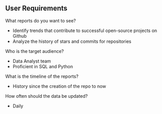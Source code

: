 ## User Requirements

What reports do you want to see?

* Identify trends that contribute to successful open-source projects on Github
* Analyze the history of stars and commits for repositories

Who is the target audience?

* Data Analyst team
* Proficient in SQL and Python

What is the timeline of the reports?

* History since the creation of the repo to now

How often should the data be updated?

* Daily
